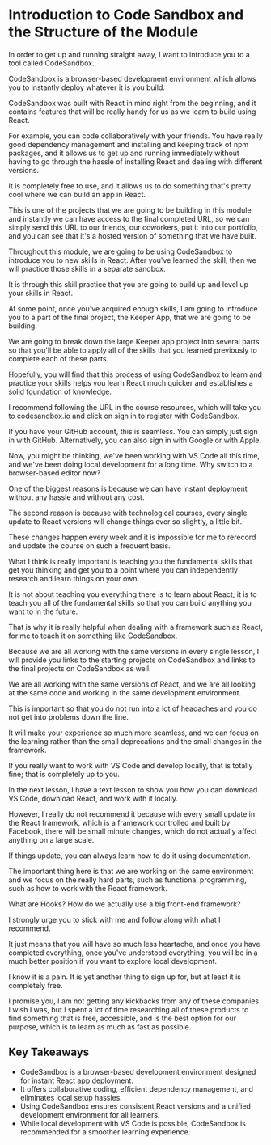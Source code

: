 # Introduction to Code Sandbox and the Structure of the Module

In order to get up and running straight away, I want to introduce you to a tool called CodeSandbox.

CodeSandbox is a browser-based development environment which allows you to instantly deploy whatever it is you build.

CodeSandbox was built with React in mind right from the beginning, and it contains features that will be really handy for us as we learn to build using React.

For example, you can code collaboratively with your friends. You have really good dependency management and installing and keeping track of npm packages, and it allows us to get up and running immediately without having to go through the hassle of installing React and dealing with different versions.

It is completely free to use, and it allows us to do something that's pretty cool where we can build an app in React.

This is one of the projects that we are going to be building in this module, and instantly we can have access to the final completed URL, so we can simply send this URL to our friends, our coworkers, put it into our portfolio, and you can see that it's a hosted version of something that we have built.

Throughout this module, we are going to be using CodeSandbox to introduce you to new skills in React. After you've learned the skill, then we will practice those skills in a separate sandbox.

It is through this skill practice that you are going to build up and level up your skills in React.

At some point, once you've acquired enough skills, I am going to introduce you to a part of the final project, the Keeper App, that we are going to be building.

We are going to break down the large Keeper app project into several parts so that you'll be able to apply all of the skills that you learned previously to complete each of these parts.

Hopefully, you will find that this process of using CodeSandbox to learn and practice your skills helps you learn React much quicker and establishes a solid foundation of knowledge.

I recommend following the URL in the course resources, which will take you to codesandbox.io and click on sign in to register with CodeSandbox.

If you have your GitHub account, this is seamless. You can simply just sign in with GitHub. Alternatively, you can also sign in with Google or with Apple.

Now, you might be thinking, we've been working with VS Code all this time, and we've been doing local development for a long time. Why switch to a browser-based editor now?

One of the biggest reasons is because we can have instant deployment without any hassle and without any cost.

The second reason is because with technological courses, every single update to React versions will change things ever so slightly, a little bit.

These changes happen every week and it is impossible for me to rerecord and update the course on such a frequent basis.

What I think is really important is teaching you the fundamental skills that get you thinking and get you to a point where you can independently research and learn things on your own.

It is not about teaching you everything there is to learn about React; it is to teach you all of the fundamental skills so that you can build anything you want to in the future.

That is why it is really helpful when dealing with a framework such as React, for me to teach it on something like CodeSandbox.

Because we are all working with the same versions in every single lesson, I will provide you links to the starting projects on CodeSandbox and links to the final projects on CodeSandbox as well.

We are all working with the same versions of React, and we are all looking at the same code and working in the same development environment.

This is important so that you do not run into a lot of headaches and you do not get into problems down the line.

It will make your experience so much more seamless, and we can focus on the learning rather than the small deprecations and the small changes in the framework.

If you really want to work with VS Code and develop locally, that is totally fine; that is completely up to you.

In the next lesson, I have a text lesson to show you how you can download VS Code, download React, and work with it locally.

However, I really do not recommend it because with every small update in the React framework, which is a framework controlled and built by Facebook, there will be small minute changes, which do not actually affect anything on a large scale.

If things update, you can always learn how to do it using documentation.

The important thing here is that we are working on the same environment and we focus on the really hard parts, such as functional programming, such as how to work with the React framework.

What are Hooks? How do we actually use a big front-end framework?

I strongly urge you to stick with me and follow along with what I recommend.

It just means that you will have so much less heartache, and once you have completed everything, once you've understood everything, you will be in a much better position if you want to explore local development.

I know it is a pain. It is yet another thing to sign up for, but at least it is completely free.

I promise you, I am not getting any kickbacks from any of these companies. I wish I was, but I spent a lot of time researching all of these products to find something that is free, accessible, and is the best option for our purpose, which is to learn as much as fast as possible.

## Key Takeaways

- CodeSandbox is a browser-based development environment designed for instant React app deployment.
- It offers collaborative coding, efficient dependency management, and eliminates local setup hassles.
- Using CodeSandbox ensures consistent React versions and a unified development environment for all learners.
- While local development with VS Code is possible, CodeSandbox is recommended for a smoother learning experience.
